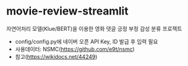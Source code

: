 # movie-review-streamlit
자연어처리 모델(Klue/BERT)을 이용한 영화 댓글 긍정 부정 감성 분류 프로젝트
* config/config.py에 네이버 오픈 API Key, ID 발급 후 입력 필요
* 사용데이터: NSMC(https://github.com/e9t/nsmc)
* 참고(https://wikidocs.net/44249)
